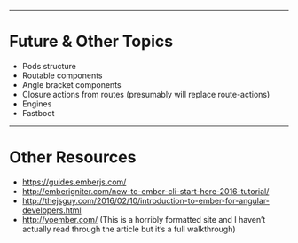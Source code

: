 
---

# Future & Other Topics

- Pods structure
- Routable components
- Angle bracket components
- Closure actions from routes (presumably will replace route-actions)
- Engines
- Fastboot

---

# Other Resources

- https://guides.emberjs.com/
- http://emberigniter.com/new-to-ember-cli-start-here-2016-tutorial/
- http://thejsguy.com/2016/02/10/introduction-to-ember-for-angular-developers.html
- http://yoember.com/
(This is a horribly formatted site and I haven’t actually read through the article but it’s a full walkthrough)
